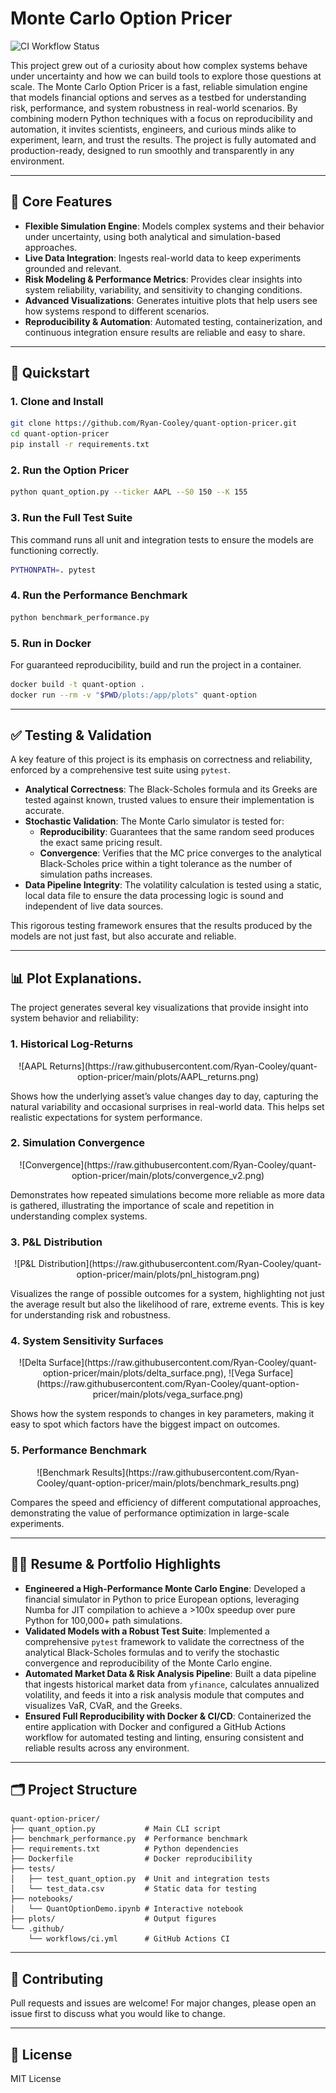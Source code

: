 # Monte Carlo Option Pricer

![CI Workflow Status](https://github.com/Ryan-Cooley/quant-option-pricer/workflows/CI/badge.svg)

This project grew out of a curiosity about how complex systems behave under uncertainty and how we can build tools to explore those questions at scale. The Monte Carlo Option Pricer is a fast, reliable simulation engine that models financial options and serves as a testbed for understanding risk, performance, and system robustness in real-world scenarios. By combining modern Python techniques with a focus on reproducibility and automation, it invites scientists, engineers, and curious minds alike to experiment, learn, and trust the results. The project is fully automated and production-ready, designed to run smoothly and transparently in any environment.

---

## 🚀 Core Features

- **Flexible Simulation Engine**: Models complex systems and their behavior under uncertainty, using both analytical and simulation-based approaches.
- **Live Data Integration**: Ingests real-world data to keep experiments grounded and relevant.
- **Risk Modeling & Performance Metrics**: Provides clear insights into system reliability, variability, and sensitivity to changing conditions.
- **Advanced Visualizations**: Generates intuitive plots that help users see how systems respond to different scenarios.
- **Reproducibility & Automation**: Automated testing, containerization, and continuous integration ensure results are reliable and easy to share.

---

## 🏁 Quickstart

### 1. Clone and Install

```bash
git clone https://github.com/Ryan-Cooley/quant-option-pricer.git
cd quant-option-pricer
pip install -r requirements.txt
```

### 2. Run the Option Pricer

```bash
python quant_option.py --ticker AAPL --S0 150 --K 155
```

### 3. Run the Full Test Suite

This command runs all unit and integration tests to ensure the models are functioning correctly.

```bash
PYTHONPATH=. pytest
```

### 4. Run the Performance Benchmark

```bash
python benchmark_performance.py
```

### 5. Run in Docker

For guaranteed reproducibility, build and run the project in a container.

```bash
docker build -t quant-option .
docker run --rm -v "$PWD/plots:/app/plots" quant-option
```

---

## ✅ Testing & Validation

A key feature of this project is its emphasis on correctness and reliability, enforced by a comprehensive test suite using `pytest`.

- **Analytical Correctness**: The Black-Scholes formula and its Greeks are tested against known, trusted values to ensure their implementation is accurate.
- **Stochastic Validation**: The Monte Carlo simulator is tested for:
    - **Reproducibility**: Guarantees that the same random seed produces the exact same pricing result.
    - **Convergence**: Verifies that the MC price converges to the analytical Black-Scholes price within a tight tolerance as the number of simulation paths increases.
- **Data Pipeline Integrity**: The volatility calculation is tested using a static, local data file to ensure the data processing logic is sound and independent of live data sources.

This rigorous testing framework ensures that the results produced by the models are not just fast, but also accurate and reliable.

---

## 📊 Plot Explanations.

The project generates several key visualizations that provide insight into system behavior and reliability:

### 1. **Historical Log-Returns**
<p align="center">![AAPL Returns](https://raw.githubusercontent.com/Ryan-Cooley/quant-option-pricer/main/plots/AAPL_returns.png)</p>
Shows how the underlying asset’s value changes day to day, capturing the natural variability and occasional surprises in real-world data. This helps set realistic expectations for system performance.

### 2. **Simulation Convergence**
<p align="center">![Convergence](https://raw.githubusercontent.com/Ryan-Cooley/quant-option-pricer/main/plots/convergence_v2.png)</p>
Demonstrates how repeated simulations become more reliable as more data is gathered, illustrating the importance of scale and repetition in understanding complex systems.

### 3. **P&L Distribution**
<p align="center">![P&L Distribution](https://raw.githubusercontent.com/Ryan-Cooley/quant-option-pricer/main/plots/pnl_histogram.png)</p>
Visualizes the range of possible outcomes for a system, highlighting not just the average result but also the likelihood of rare, extreme events. This is key for understanding risk and robustness.

### 4. **System Sensitivity Surfaces**
<p align="center">![Delta Surface](https://raw.githubusercontent.com/Ryan-Cooley/quant-option-pricer/main/plots/delta_surface.png), ![Vega Surface](https://raw.githubusercontent.com/Ryan-Cooley/quant-option-pricer/main/plots/vega_surface.png)</p>
Shows how the system responds to changes in key parameters, making it easy to spot which factors have the biggest impact on outcomes.

### 5. **Performance Benchmark**
<p align="center">![Benchmark Results](https://raw.githubusercontent.com/Ryan-Cooley/quant-option-pricer/main/plots/benchmark_results.png)</p>
Compares the speed and efficiency of different computational approaches, demonstrating the value of performance optimization in large-scale experiments.

---

## 🧑‍💻 Resume & Portfolio Highlights

- **Engineered a High-Performance Monte Carlo Engine**: Developed a financial simulator in Python to price European options, leveraging Numba for JIT compilation to achieve a >100x speedup over pure Python for 100,000+ path simulations.
- **Validated Models with a Robust Test Suite**: Implemented a comprehensive `pytest` framework to validate the correctness of the analytical Black-Scholes formulas and to verify the stochastic convergence and reproducibility of the Monte Carlo engine.
- **Automated Market Data & Risk Analysis Pipeline**: Built a data pipeline that ingests historical market data from `yfinance`, calculates annualized volatility, and feeds it into a risk analysis module that computes and visualizes VaR, CVaR, and the Greeks.
- **Ensured Full Reproducibility with Docker & CI/CD**: Containerized the entire application with Docker and configured a GitHub Actions workflow for automated testing and linting, ensuring consistent and reliable results across any environment.

---

## 🗂️ Project Structure

```
quant-option-pricer/
├── quant_option.py           # Main CLI script
├── benchmark_performance.py  # Performance benchmark
├── requirements.txt          # Python dependencies
├── Dockerfile                # Docker reproducibility
├── tests/
│   ├── test_quant_option.py  # Unit and integration tests
│   └── test_data.csv         # Static data for testing
├── notebooks/
│   └── QuantOptionDemo.ipynb # Interactive notebook
├── plots/                    # Output figures
└── .github/
    └── workflows/ci.yml      # GitHub Actions CI
```

---

## 🤝 Contributing

Pull requests and issues are welcome! For major changes, please open an issue first to discuss what you would like to change.

---

## 📄 License

MIT License